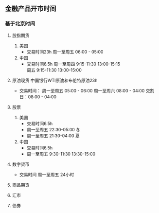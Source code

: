 ## 金融产品开市时间
### 基于北京时间
1. 股指期货
    1. 美国
        - 交易时间23h
            周一至周五 06:00 - 05:00
    2. 中国
        - 交易时间6.5h
            周一至周四 9:15-11:30  13:00-15:15   
            周五 9:15-11:30  13:00-15:00

2. 原油现货 中国银行WTI原油和布伦特原油23h
    - 交易时间：
        周一至周五 05:00 - 06:00
        周一至周六 08:00 - 04:00
        交割日：08:00 - 04:00

3. 股票
    1. 美国
        - 交易时间6.5h
        - 周一至周五 22:30-05:00 冬
        - 周一至周五 21:30-04:00 夏
    2. 中国
        - 交易时间6.5h
        - 周一至周五 9:30-11:30  13:30-15:00

4. 数字货币
    - 交易时间
    周一至周五 24小时 

5. 商品期货    

6. 汇市

7. 债券



